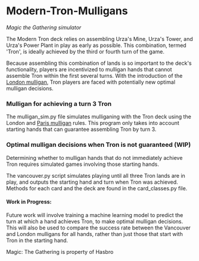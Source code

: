 # Modern-Tron-Mulligans

*Magic the Gathering simulator*

The Modern Tron deck relies on assembling Urza's Mine, Urza's Tower, and Urza's Power Plant in play as 
early as possible. This combination, termed 'Tron', is ideally achieved by the third or fourth turn of the game.

Because assembling this combination of lands is so important to the deck's functionality, players are incentivized 
to mulligan hands that cannot assemble Tron within the first several turns. With the introduction of the [London mulligan](https://magic.wizards.com/en/articles/archive/competitive-gaming/mythic-championship-ii-format-and-london-test-2019-02-21), 
Tron players are faced with potentially new optimal mulligan decisions.

### Mulligan for achieving a turn 3 Tron

The mulligan_sim.py file simulates mulliganing with the Tron deck using the London and [Paris mulligan](https://mtg.fandom.com/wiki/Paris_mulligan) rules.
This program only takes into account starting hands that can guarantee assembling Tron by turn 3.

### Optimal mulligan decisions when Tron is not guaranteed (WIP)

Determining whether to mulligan hands that do not immediately achieve Tron requires simulated games involving those starting hands.

The vancouver.py script simulates playing until all three Tron lands are in play, and outputs the starting hand and turn when Tron was achieved. Methods for each card and the deck are found in the card_classes.py file.

#### Work in Progress:
Future work will involve training a machine learning model to predict the turn at which a hand achieves Tron, to make optimal mulligan decisions. This will also be used to compare the success rate between the Vancouver and London mulligans for all hands, rather than just those that start with Tron in the starting hand.





Magic: The Gathering is property of Hasbro
